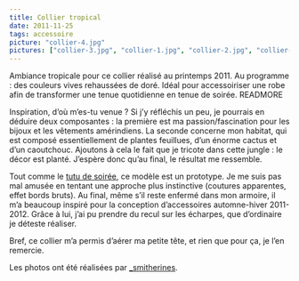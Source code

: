 ```yaml
---
title: Collier tropical
date: 2011-11-25
tags: accessoire
picture: "collier-4.jpg"
pictures: ["collier-3.jpg", "collier-1.jpg", "collier-2.jpg", "collier-4.jpg"]
---
```


Ambiance tropicale pour ce collier réalisé au printemps 2011.
Au programme : des couleurs vives rehaussées de doré. Idéal pour accessoiriser une robe afin de transformer une tenue quotidienne en tenue de soirée.
READMORE

Inspiration, d’où m’es-tu venue ? Si j’y réfléchis un peu, je pourrais en déduire deux composantes : la première est ma passion/fascination pour les bijoux et les vêtements amérindiens. La seconde concerne mon habitat, qui est composé essentiellement de plantes feuillues, d’un énorme cactus et d’un caoutchouc. Ajoutons à cela le fait que je tricote dans cette jungle : le décor est planté. J’espère donc qu’au final, le résultat me ressemble.

Tout comme le <a href="http://no-way.fr/2010/12/tutu-de-soiree/" target="_blank">tutu de soirée</a>, ce modèle est un prototype. Je me suis pas mal amusée en tentant une approche plus instinctive (coutures apparentes, effet bords bruts).
Au final, même s’il reste enfermé dans mon armoire, il m’a beaucoup inspiré pour la conception d’accessoires automne-hiver 2011-2012. Grâce à lui, j’ai pu prendre du recul sur les écharpes, que  d’ordinaire je déteste réaliser.

Bref, ce collier m’a permis d’aérer ma petite tête, et rien que pour ça, je l’en remercie.

Les photos ont été réalisées par <a href="http://www.flickr.com/photos/_smitherines" target="_blank">_smitherines</a>.